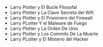* Larry Plotter y El Bucle Filosofal
* Larry Plotter y La Clave Secreta del Wifi
* Larry Plotter y El Prisionero del Firewall
* Larry PLotter Y el Malware de Fuego
* Larry Plotter y La Orden De Unix
* Larry Plotter y Los Commits De La Muerte
* Larry PLotter y El Misterio del Hacker
